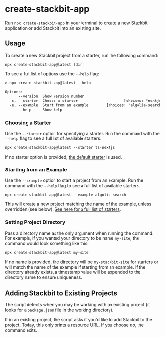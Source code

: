 # create-stackbit-app

Run `npx create-stackbit-app` in your terminal to create a new Stackbit application or add Stackbit into an existing site.

## Usage

To create a new Stackbit project from a starter, run the following command:

```txt
npx create-stackbit-app@latest [dir]
```

To see a full list of options use the `--help` flag:

```txt
> npx create-stackbit-app@latest --help

Options:
      --version  Show version number                                   [boolean]
  -s, --starter  Choose a starter                     [choices: "nextjs", "..."]
  -e, --example  Start from an example        [choices: "algolia-search", "..."]
      --help     Show help                                             [boolean]
```

### Choosing a Starter

Use the `--starter` option for specifying a starter. Run the command with the `--help` flag to see a full list of available starters.

```txt
npx create-stackbit-app@latest --starter ts-nextjs
```

If no starter option is provided, [the default starter](https://github.com/stackbit-themes/nextjs-starter) is used.

### Starting from an Example

Use the `--example` option to start a project from an example. Run the command with the `--help` flag to see a full list of available starters.

```txt
npx create-stackbit-app@latest --example algolia-search
```

This will create a new project matching the name of the example, unless overridden (see below). [See here for a full list of starters](https://github.com/stackbit-themes/stackbit-examples).

### Setting Project Directory

Pass a directory name as the only argument when running the command. For example, if you wanted your directory to be name `my-site`, the command would look something like this:

```txt
npx create-stackbit-app@latest my-site
```

If no name is provided, the directory will be `my-stackbit-site` for starters or will match the name of the example if starting from an example. If the directory already exists, a timestamp value will be appended to the directory name to ensure uniqueness.

## Adding Stackbit to Existing Projects

The script detects when you may be working with an existing project (it looks for a `package.json` file in the working directory).

If in an existing project, the script asks if you'd like to add Stackbit to the project. Today, this only prints a resource URL. If you choose _no_, the command exits.
